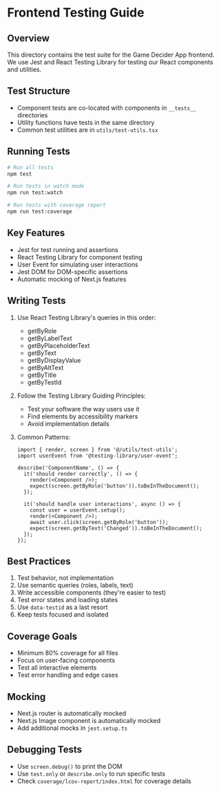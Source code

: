 # Frontend Testing Guide

## Overview
This directory contains the test suite for the Game Decider App frontend. We use Jest and React Testing Library for testing our React components and utilities.

## Test Structure
- Component tests are co-located with components in `__tests__` directories
- Utility functions have tests in the same directory
- Common test utilities are in `utils/test-utils.tsx`

## Running Tests
```bash
# Run all tests
npm test

# Run tests in watch mode
npm run test:watch

# Run tests with coverage report
npm run test:coverage
```

## Key Features
- Jest for test running and assertions
- React Testing Library for component testing
- User Event for simulating user interactions
- Jest DOM for DOM-specific assertions
- Automatic mocking of Next.js features

## Writing Tests
1. Use React Testing Library's queries in this order:
   - getByRole
   - getByLabelText
   - getByPlaceholderText
   - getByText
   - getByDisplayValue
   - getByAltText
   - getByTitle
   - getByTestId

2. Follow the Testing Library Guiding Principles:
   - Test your software the way users use it
   - Find elements by accessibility markers
   - Avoid implementation details

3. Common Patterns:
   ```tsx
   import { render, screen } from '@/utils/test-utils';
   import userEvent from '@testing-library/user-event';
   
   describe('ComponentName', () => {
     it('should render correctly', () => {
       render(<Component />);
       expect(screen.getByRole('button')).toBeInTheDocument();
     });
   
     it('should handle user interactions', async () => {
       const user = userEvent.setup();
       render(<Component />);
       await user.click(screen.getByRole('button'));
       expect(screen.getByText('Changed')).toBeInTheDocument();
     });
   });
   ```

## Best Practices
1. Test behavior, not implementation
2. Use semantic queries (roles, labels, text)
3. Write accessible components (they're easier to test)
4. Test error states and loading states
5. Use `data-testid` as a last resort
6. Keep tests focused and isolated

## Coverage Goals
- Minimum 80% coverage for all files
- Focus on user-facing components
- Test all interactive elements
- Test error handling and edge cases

## Mocking
- Next.js router is automatically mocked
- Next.js Image component is automatically mocked
- Add additional mocks in `jest.setup.ts`

## Debugging Tests
- Use `screen.debug()` to print the DOM
- Use `test.only` or `describe.only` to run specific tests
- Check `coverage/lcov-report/index.html` for coverage details 